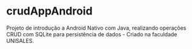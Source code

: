 # crudAppAndroid
Projeto de introdução a Android Nativo com Java, realizando operações CRUD com SQLite para persistência de dados - Criado na faculdade UNISALES.
